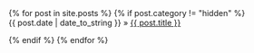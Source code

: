 <div class="posts">
  {% for post in site.posts %}
  {% if post.category != "hidden" %}
  <div class="post" style="margin: 0 0 1em 0;">
    <span class="post-date-horizon">{{ post.date | date_to_string }}</span>
	   »   
    <a class="post-title" href="{{ post.url }}">
        {{ post.title }}
    </a>
  </div>
  {% endif %}
  {% endfor %}
</div>
